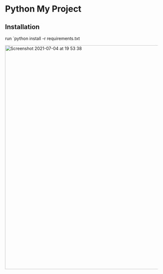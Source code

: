 # Python My Project

## Installation
run `python install -r requirements.txt

<img width="739" alt="Screenshot 2021-07-04 at 19 53 38" src="https://user-images.githubusercontent.com/46290305/124388685-8de17180-dd01-11eb-9d33-a0f0ae720202.png">
